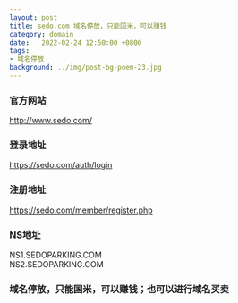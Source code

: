 ```yaml
---
layout: post
title: sedo.com 域名停放，只能国米，可以赚钱
category: domain
date:   2022-02-24 12:50:00 +0800
tags:
- 域名停放
background: ../img/post-bg-poem-23.jpg
---
```




### 官方网站<br>
http://www.sedo.com/

### 登录地址<br>
https://sedo.com/auth/login

### 注册地址<br>
https://sedo.com/member/register.php


### NS地址<br>
NS1.SEDOPARKING.COM<br>
NS2.SEDOPARKING.COM

### 域名停放，只能国米，可以赚钱；也可以进行域名买卖